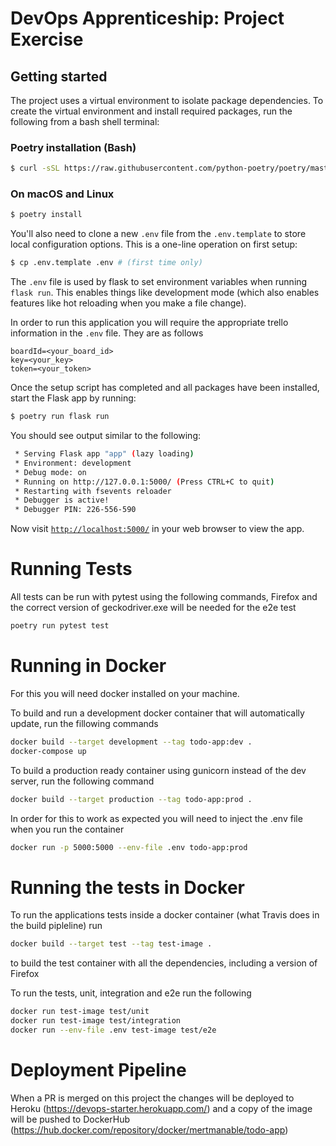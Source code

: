 # DevOps Apprenticeship: Project Exercise

## Getting started

The project uses a virtual environment to isolate package dependencies. To create the virtual environment and install required packages, run the following from a bash shell terminal:

### Poetry installation (Bash)
```bash
$ curl -sSL https://raw.githubusercontent.com/python-poetry/poetry/master/get-poetry.py | python
```

### On macOS and Linux
```bash
$ poetry install
```

You'll also need to clone a new `.env` file from the `.env.template` to store local configuration options. This is a one-line operation on first setup:
```bash
$ cp .env.template .env # (first time only)
```

The `.env` file is used by flask to set environment variables when running ` flask run`. This enables things like development mode (which also enables features like hot reloading when you make a file change). 

In order to run this application you will require the appropriate trello information in the `.env` file. They are as follows
```
boardId=<your_board_id>
key=<your_key>
token=<your_token>
```

Once the setup script has completed and all packages have been installed, start the Flask app by running:
```bash
$ poetry run flask run
```

You should see output similar to the following:
```bash
 * Serving Flask app "app" (lazy loading)
 * Environment: development
 * Debug mode: on
 * Running on http://127.0.0.1:5000/ (Press CTRL+C to quit)
 * Restarting with fsevents reloader
 * Debugger is active!
 * Debugger PIN: 226-556-590
```
Now visit [`http://localhost:5000/`](http://localhost:5000/) in your web browser to view the app.

# Running Tests
All tests can be run with pytest using the following commands, Firefox and the correct version of geckodriver.exe will be needed for the e2e test
```bash
poetry run pytest test
```

# Running in Docker
For this you will need docker installed on your machine.

To build and run a development docker container that will automatically update, run the fillowing commands
```bash
docker build --target development --tag todo-app:dev .
docker-compose up   
```

To build a production ready container using gunicorn instead of the dev server, run the following command
```bash
docker build --target production --tag todo-app:prod .    
```
In order for this to work as expected you will need to inject the .env file when you run the container
```bash
docker run -p 5000:5000 --env-file .env todo-app:prod
```

# Running the tests in Docker
To run the applications tests inside a docker container (what Travis does in the build pipleline) run 
```bash
docker build --target test --tag test-image .
```
to build the test container with all the dependencies, including a version of Firefox

To run the tests, unit, integration and e2e run the following
```bash
docker run test-image test/unit
docker run test-image test/integration
docker run --env-file .env test-image test/e2e
```

# Deployment Pipeline
When a PR is merged on this project the changes will be deployed to Heroku (https://devops-starter.herokuapp.com/) and a copy of the image will be pushed to DockerHub (https://hub.docker.com/repository/docker/mertmanable/todo-app)
